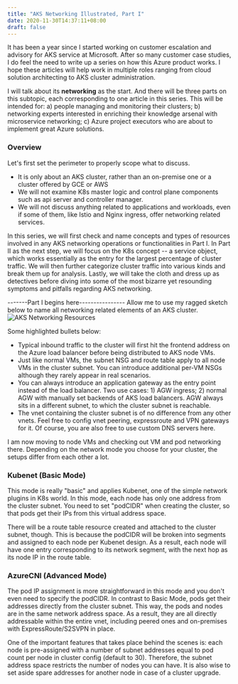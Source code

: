 ```yaml
---
title: "AKS Networking Illustrated, Part I"
date: 2020-11-30T14:37:11+08:00
draft: false
---
```

It has been a year since I started working on customer escalation and advisory for AKS service at Microsoft. After so many customer case studies, I do feel the need to write up a series on how this Azure product works. I hope these articles will help work in multiple roles ranging from cloud solution architecting to AKS cluster administration. 

I will talk about its **networking** as the start. And there will be three parts on this subtopic, each corresponding to one article in this series.
This will be intended for: a) people managing and monitoring their clusters; b) networking experts interested in enriching their knowledge arsenal with microservice networking; c) Azure project executors who are about to implement great Azure solutions.

### Overview
Let's first set the perimeter to properly scope what to discuss. 
- It is only about an AKS cluster, rather than an on-premise one or a cluster offered by GCE or AWS
- We will not examine K8s master logic and control plane components such as api server and controller manager.
- We will not discuss anything related to applications and workloads, even if some of them, like Istio and Nginx ingress, offer networking related services.

In this series, we will first check and name concepts and types of resources involved in any AKS networking operations or functionalities in Part I. In Part II as the next step, we will focus on the K8s concept -- a service object, which works essentially as the entry for the largest percentage of cluster traffic. We will then further categorize cluster traffic into various kinds and break them up for analysis.
Lastly, we will take the cloth and dress up as detectives before diving into some of the most bizarre yet resounding symptoms and pitfalls regarding AKS networking.

-------Part I begins here----------------
Allow me to use my ragged sketch below to name all networking related elements of an AKS cluster.
![AKS Networking Resources](/static/aks-net-azure-resource.png)

Some highlighted bullets below:
- Typical inbound traffic to the cluster will first hit the frontend address on the Azure load balancer before being distributed to AKS node VMs.
- Just like normal VMs, the subnet NSG and route table apply to all node VMs in the cluster subnet. You can introduce additional per-VM NSGs although they rarely appear in real scenarios.
- You can always introduce an application gateway as the entry point instead of the load balancer. Two use cases: 1) AGW ingress; 2) normal AGW with manually set backends of AKS load balancers. AGW always sits in a different subnet, to which the cluster subnet is reachable.
- The vnet containing the cluster subnet is of no difference from any other vnets. Feel free to config vnet peering, expressroute and VPN gateways for it. Of course, you are also free to use custom DNS servers here.

I am now moving to node VMs and checking out VM and pod networking there. Depending on the network mode you choose for your cluster, the setups differ from each other a lot. 

### Kubenet (Basic Mode)
This mode is really "basic" and applies Kubenet, one of the simple network plugins in K8s world. In this mode, each node has only one address from the cluster subnet. You need to set "podCIDR" when creating the cluster, so that pods get their IPs from this virtual address space. 

There will be a route table resource created and attached to the cluster subnet, though. This is because the podCIDR will be broken into segments and assigned to each node per Kubenet design. As a result, each node will have one entry corresponding to its network segment, with the next hop as its node IP in the route table.

### AzureCNI (Advanced Mode)
The pod IP assignment is more straightforward in this mode and you don't even need to specify the podCIDR. In contrast to Basic Mode, pods get their addresses directly from the cluster subnet. This way, the pods and nodes are in the same network address space. As a result, they are all directly addressable within the entire vnet, including peered ones and on-premises with ExpressRoute/S2SVPN in place.

One of the important features that takes place behind the scenes is: each node is pre-assigned with a number of subnet addresses equal to pod count per node in cluster config (default to 30). Therefore, the subnet address space restricts the number of nodes you can have.  It is also wise to set aside spare addresses for another node in case of a cluster upgrade.
